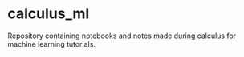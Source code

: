 # calculus_ml
Repository containing notebooks and notes made during calculus for machine learning tutorials. 
